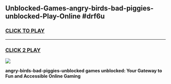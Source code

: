 
## Unblocked-Games-angry-birds-bad-piggies-unblocked-Play-Online #drf6u
<h3>
<a href="https://news.freeplayer.one?title=angry-birds-bad-piggies-unblocked&ref=3">CLICK TO PLAY</a></h3>
<hr>

<h3>
<a href="https://news.freeplayer.one?title=angry-birds-bad-piggies-unblocked&ref=3">CLICK 2 PLAY</a>
  
</h3>

<a href="https://news.freeplayer.one?title=angry-birds-bad-piggies-unblocked&ref=3"><img src="https://clearcache.store/games.png"></a>


**angry-birds-bad-piggies-unblocked games unblocked: Your Gateway to Fun and Accessible Online Gaming**
